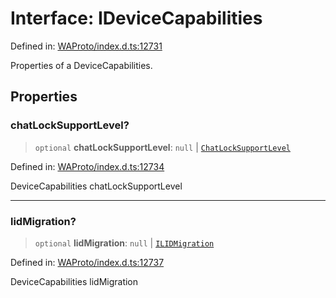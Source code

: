 # Interface: IDeviceCapabilities

Defined in: [WAProto/index.d.ts:12731](https://github.com/Fokusdotid/bail/blob/8a30cf93a8ac726f06d1ad6578695812a8253e53/WAProto/index.d.ts#L12731)

Properties of a DeviceCapabilities.

## Properties

### chatLockSupportLevel?

> `optional` **chatLockSupportLevel**: `null` \| [`ChatLockSupportLevel`](../namespaces/DeviceCapabilities/enumerations/ChatLockSupportLevel.md)

Defined in: [WAProto/index.d.ts:12734](https://github.com/Fokusdotid/bail/blob/8a30cf93a8ac726f06d1ad6578695812a8253e53/WAProto/index.d.ts#L12734)

DeviceCapabilities chatLockSupportLevel

***

### lidMigration?

> `optional` **lidMigration**: `null` \| [`ILIDMigration`](../namespaces/DeviceCapabilities/interfaces/ILIDMigration.md)

Defined in: [WAProto/index.d.ts:12737](https://github.com/Fokusdotid/bail/blob/8a30cf93a8ac726f06d1ad6578695812a8253e53/WAProto/index.d.ts#L12737)

DeviceCapabilities lidMigration
